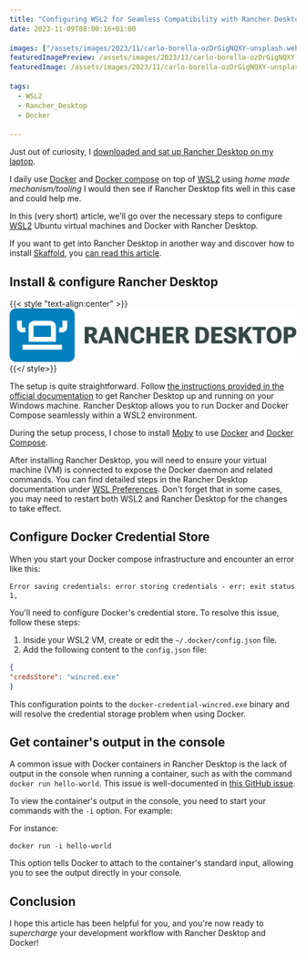 ```yaml
---
title: "Configuring WSL2 for Seamless Compatibility with Rancher Desktop"
date: 2023-11-09T08:00:16+01:00

images: ["/assets/images/2023/11/carlo-borella-ozDrGigNQXY-unsplash.webp"]
featuredImagePreview: /assets/images/2023/11/carlo-borella-ozDrGigNQXY-unsplash.webp
featuredImage: /assets/images/2023/11/carlo-borella-ozDrGigNQXY-unsplash.webp

tags:
  - WSL2
  - Rancher_Desktop
  - Docker

---
```


Just out of curiosity, I [downloaded and sat up Rancher Desktop on my laptop](https://docs.rancherdesktop.io/getting-started/installation#installing-rancher-desktop-on-windows).

I daily use [Docker](https://docs.docker.com/) and [Docker compose](https://docs.docker.com/compose/) on top of [WSL2](https://learn.microsoft.com/en-us/windows/wsl/install) using _home made mechanism/tooling_
I would then see if Rancher Desktop fits well in this case and could help me.

In this (very short) article, we'll go over the necessary steps to configure [WSL2](https://learn.microsoft.com/en-us/windows/wsl/install) Ubuntu virtual machines and Docker with Rancher Desktop. 

If you want to get into Rancher Desktop in another way and discover how to install [Skaffold](https://skaffold.dev/), you [can read this article](https://malkav30.gitlab.io/posts/first-rancherdesktop-application-skaffold/). 

## Install & configure Rancher Desktop

{{< style "text-align:center" >}}
![rancher desktop logo](/assets/images/2023/11/rancher-desktop-logo.svg)
{{</ style>}}

The setup is quite straightforward.
Follow [the instructions provided in the official documentation](https://docs.rancherdesktop.io/getting-started/installation#installing-rancher-desktop-on-windows) to get Rancher Desktop up and running on your Windows machine.
Rancher Desktop allows you to run Docker and Docker Compose seamlessly within a WSL2 environment.

During the setup process, I chose to install [Moby](https://github.com/moby/moby) to use [Docker](https://www.docker.com/) and [Docker Compose](https://docs.docker.com/compose/).

After installing Rancher Desktop, you will need to ensure your virtual machine (VM) is connected to expose the Docker daemon and related commands. 
You can find detailed steps in the Rancher Desktop documentation under [WSL Preferences](https://docs.rancherdesktop.io/ui/preferences/wsl/). 
Don't forget that in some cases, you may need to restart both WSL2 and Rancher Desktop for the changes to take effect.

## Configure Docker Credential Store

When you start your Docker compose infrastructure and encounter an error like this:

```jshelllanguage
Error saving credentials: error storing credentials - err: exit status 1,
```

You'll need to configure Docker's credential store.
To resolve this issue, follow these steps:
1. Inside your WSL2 VM, create or edit the ``~/.docker/config.json`` file.
2. Add the following content to the ``config.json`` file:

```json
{                            
"credsStore": "wincred.exe"
}   
```

This configuration points to the ``docker-credential-wincred.exe`` binary and will resolve the credential storage problem when using Docker.

## Get container's output in the console

A common issue with Docker containers in Rancher Desktop is the lack of output in the console when running a container, such as with the command ``docker run hello-world``.
This issue is well-documented in [this GitHub issue](https://github.com/rancher-sandbox/rancher-desktop/issues/1558).

To view the container's output in the console, you need to start your commands with the ``-i`` option. For example:

For instance:

```jshelllanguage
docker run -i hello-world
```
This option tells Docker to attach to the container's standard input, allowing you to see the output directly in your console.

## Conclusion

I hope this article has been helpful for you, and you're now ready to _supercharge_ your development workflow with Rancher Desktop and Docker!
